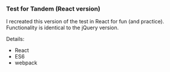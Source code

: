 ### Test for Tandem (React version)

I recreated this version of the test in React for fun (and practice). Functionality is identical to the jQuery version.

Details:

- React
- ES6
- webpack
